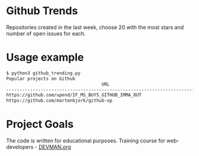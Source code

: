 # Github Trends

Repositories created in the last week, choose 20 with the most stars and number of open issues for each.

# Usage example
```bash
$ python3 github_trending.py 
Popular projects on Github
                                    URL                                     |   STARS    |   ISSUES
-------------------------------------------------------------------------------------------------------------------
https://github.com/upend/IF_MS_BUYS_GITHUB_IMMA_OUT                         |    4127    |  30
https://github.com/martenbjork/github-xp                                    |    1782    |  1
```
# Project Goals

The code is written for educational purposes. Training course for web-developers - [DEVMAN.org](https://devman.org)
